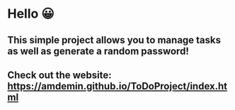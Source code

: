 # Hello :grinning:
## This simple project allows you to manage tasks as well as generate a random password!
## Check out the website: https://amdemin.github.io/ToDoProject/index.html

<!-- It is hosted on PaaS Heroku.

## Requirements
  * `pip install PyTelegramBotApi`
  * `pip install emoji`
  * get API keys from *Zillow* (real estate platform), *OpenWeather* and *Telegram Bot Father*
  * create *Procfile* and enter the name of file to run
  * create *requirements.txt* list
  * create an account in Heroku and deploy GitHub repository (Procfile and requirements.txt are necessary for deployment)

## WorkFlow
  <img src="images/workflow.jpg" width="40%" height="40%" alt="working_progress">
  <img src="images/link.jpg" width="40%" height="40%" alt="opened_link">

## P.S.
 > for emoji symbols you can find codes here -> https://www.webfx.com/tools/emoji-cheat-sheet/ -->
